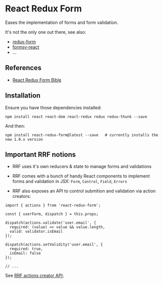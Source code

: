 # React Redux Form

Eases the implementation of forms and form validation.

It's not the only one out there, see also:
- [redux-form](https://github.com/erikras/redux-form)
- [formsy-react](https://github.com/christianalfoni/formsy-react)
- ...


## References

* [React Redux Form Bible](https://davidkpiano.github.io/react-redux-form/docs.html)


## Installation

Ensure you have those dependencies installed:
```
npm install react react-dom react-redux redux redux-thunk --save
```

And then:
```
npm install react-redux-form@latest --save   # currently installs the new 1.0.x version
```


## Important RRF notions

* RRF uses it's own reducers & state to manage forms and validations

* RRF comes with a bunch of handy React components to implement forms and validation in JSX: `Form`, `Control`, `Field`, `Errors`

* RRF also exposes an API to control submition and validation via action creators: 
```
import { actions } from 'react-redux-form';

const { userForm, dispatch } = this.props;

dispatch(actions.validate('user.email', {
  required: (value) => value && value.length,
  valid: validator.isEmail
});

dispatch(actions.setValidity('user.email', {
  required: true,
  isEmail: false
});

// ...
```
  See [RRF actions creator API](https://davidkpiano.github.io/react-redux-form/docs/api/actions.html);